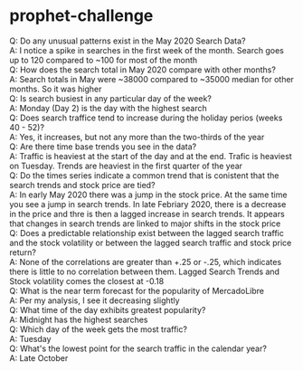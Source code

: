 # prophet-challenge
Q: Do any unusual patterns exist in the May 2020 Search Data?<br/>
A: I notice a spike in searches in the first week of the month. Search goes up to 120 compared to ~100 for most of the month
<br/>
Q: How does the search total in May 2020 compare with other months?<br/>
A: Search totals in May were ~38000 compared to ~35000 median for other months. So it was higher
<br/>
Q: Is search busiest in any particular day of the week?<br/>
A: Monday (Day 2) is the day with the highest search
<br/>
Q: Does search traffice tend to increase during the holiday perios (weeks 40 - 52)?<br/>
A: Yes, it increases, but not any more than the two-thirds of the year
<br/>
Q: Are there time base trends you see in the data?<br/>
A: Traffic is heaviest at the start of the day and at the end. Trafic is heaviest on Tuesday. Trends are heaviest in the first quarter of the year
<br/>
Q: Do the times series indicate a common trend that is conistent that the search trends and stock price are tied? <br/>
A: In early May 2020 there was a jump in the stock price. At the same time you see a jump in search trends. In late Febriary 2020, there is a decrease in the price and thre is then a lagged increase in search trends. It appears that changes in search trends are linked to major shifts in the stock price
<br/>
Q: Does a predictable relationship exist between the lagged search traffic and the stock volatility or between the lagged search traffic and stock price return?<br/>
A: None of the correlations are greater than +.25 or -.25, which indicates there is little to no correlation between them. Lagged Search Trends and Stock volatility comes the closest at -0.18
<br/>
Q: What is the near term forecast for the popularity of MercadoLibre<br/>
A: Per my analysis, I see it decreasing slightly
<br/>
Q: What time of the day exhibits greatest popularity?<br/>
A: Midnight has the highest searches
<br/>
Q: Which day of the week gets the most traffic?<br/>
A: Tuesday
<br/>
Q: What's the lowest point for the search traffic in the calendar year?<br/>
A: Late October





